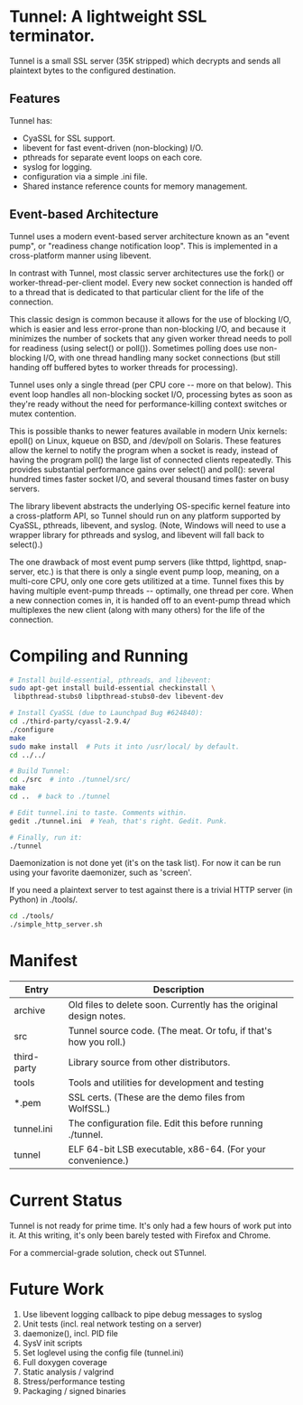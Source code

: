 # Tunnel: A lightweight SSL terminator.

Tunnel is a small SSL server (35K stripped) which decrypts and sends 
all plaintext bytes to the configured destination. 

## Features

Tunnel has:

- CyaSSL for SSL support.
- libevent for fast event-driven (non-blocking) I/O.
- pthreads for separate event loops on each core.
- syslog for logging.
- configuration via a simple .ini file.
- Shared instance reference counts for memory management.


## Event-based Architecture

Tunnel uses a modern event-based server architecture known as an "event pump",
or "readiness change notification loop". This is implemented in a 
cross-platform manner using libevent.

In contrast with Tunnel, most classic server architectures use the fork() or 
worker-thread-per-client model. Every new socket connection is handed off to 
a thread that is dedicated to that particular client for the life of 
the connection.

This classic design is common because it allows for the use of blocking I/O, 
which is easier and less error-prone than non-blocking I/O, and because it 
minimizes the number of sockets that any given worker thread needs to poll 
for readiness (using select() or poll()). Sometimes polling does use 
non-blocking I/O, with one thread handling many socket connections 
(but still handing off buffered bytes to worker threads for processing).

Tunnel uses only a single thread (per CPU core -- more on that below). This 
event loop handles all non-blocking socket I/O, processing bytes as soon 
as they're ready without the need for performance-killing context switches 
or mutex contention.

This is possible thanks to newer features available in modern Unix kernels:
epoll() on Linux, kqueue on BSD, and /dev/poll on Solaris. These features allow
the kernel to notify the program when a socket is ready, instead of having the
program poll() the large list of connected clients repeatedly. This provides 
substantial performance gains over select() and poll(): several hundred 
times faster socket I/O, and several thousand times faster on busy servers.

The library libevent abstracts the underlying OS-specific kernel feature into a 
cross-platform API, so Tunnel should run on any platform supported by
CyaSSL, pthreads, libevent, and syslog. (Note, Windows will need to use a 
wrapper library for pthreads and syslog, and libevent will fall back to 
select().)

The one drawback of most event pump servers (like thttpd, lighttpd, 
snap-server, etc.) is that there is only a single event pump loop, meaning, 
on a multi-core CPU, only one core gets utilitized at a time.  Tunnel 
fixes this by having multiple event-pump threads -- optimally, one thread 
per core. When a new connection comes in, it is handed off to an event-pump 
thread which multiplexes the new client (along with many others) for the life 
of the connection.

# Compiling and Running

```bash
# Install build-essential, pthreads, and libevent:
sudo apt-get install build-essential checkinstall \
 libpthread-stubs0 libpthread-stubs0-dev libevent-dev

# Install CyaSSL (due to Launchpad Bug #624840):
cd ./third-party/cyassl-2.9.4/
./configure
make
sudo make install  # Puts it into /usr/local/ by default.
cd ../../

# Build Tunnel:
cd ./src  # into ./tunnel/src/
make
cd ..  # back to ./tunnel

# Edit tunnel.ini to taste. Comments within.
gedit ./tunnel.ini  # Yeah, that's right. Gedit. Punk.

# Finally, run it:
./tunnel
```

Daemonization is not done yet (it's on the task list). For now it can be
run using your favorite daemonizer, such as 'screen'.

If you need a plaintext server to test against there is a trivial HTTP server
(in Python) in ./tools/. 

```bash
cd ./tools/
./simple_http_server.sh
```

# Manifest

Entry         | Description
------------- | -------------
archive       | Old files to delete soon. Currently has the original design notes.
src           | Tunnel source code. (The meat. Or tofu, if that's how you roll.)
third-party   | Library source from other distributors.
tools         | Tools and utilities for development and testing
*.pem         | SSL certs.  (These are the demo files from WolfSSL.)
tunnel.ini    | The configuration file. Edit this before running ./tunnel.
tunnel        | ELF 64-bit LSB executable, x86-64. (For your convenience.)


# Current Status

Tunnel is not ready for prime time. It's only had a few hours of
work put into it. At this writing, it's only been barely tested with Firefox
and Chrome.

For a commercial-grade solution, check out STunnel.

# Future Work

1. Use libevent logging callback to pipe debug messages to syslog
1. Unit tests (incl. real network testing on a server)
1. daemonize(), incl. PID file
1. SysV init scripts
1. Set loglevel using the config file (tunnel.ini)
1. Full doxygen coverage
1. Static analysis / valgrind
1. Stress/performance testing
1. Packaging / signed binaries

